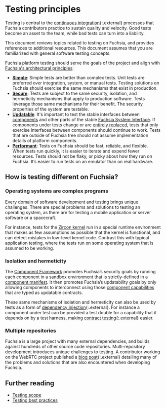 # Testing principles

Testing is central to the
[continuous integration][continuous-integration]{:.external} processes that
Fuchsia contributors practice to sustain quality and velocity. Good tests become
an asset to the team, while bad tests can turn into a liability.

This document reviews topics related to testing on Fuchsia, and provides
references to additional resources. This document assumes that you are
familiarized with general software testing concepts.

Fuchsia platform testing should serve the goals of the project and align with
[Fuchsia's architectural principles][principles]:

- **[Simple][principles-simple]**: Simple tests are better than complex tests.
  Unit tests are preferred over integration, system, or manual tests. Testing
  solutions on Fuchsia should exercise the same mechanisms that exist in
  production.
- **[Secure][principles-secure]**: Tests are subject to the same security,
  isolation, and hermeticity mechanisms that apply to production software. Tests
  leverage those same mechanisms for their benefit. The security properties of
  the system are testable.
- **[Updatable][principles-updatable]**: It's important to test the stable
  interfaces between [components][glossary.component] and other parts of the
  stable [Fuchsia System Interface][fsi]. If components under tests change or
  are [entirely replaced][netstack3-roadmap], tests that only exercise
  interfaces between components should continue to work. Tests that are outside
  of Fuchsia tree should not assume implementation details of platform
  components.
- **[Performant][principles-performant]**: Tests on Fuchsia should be fast,
  reliable, and flexible. When tests run quickly, it is easier to iterate and
  expend fewer resources. Tests should not be flaky, or picky about how they run
  on Fuchsia. It’s easier to run tests on an emulator than on real hardware.

## How is testing different on Fuchsia?

### Operating systems are complex programs

Every domain of software development and testing brings unique challenges. There
are special problems and solutions to testing an operating system, as there are
for testing a mobile application or server software or a spacecraft.

For instance, tests for the [Zircon kernel][glossary.zircon] run in a special
runtime environment that makes as few assumptions as possible that the kernel is
functional, and can detect mistakes in low-level kernel code. Contrast this with
typical application testing, where the tests run on some operating system that
is assumed to be working.

### Isolation and hermeticity

The [Component Framework][cf] promotes Fuchsia’s security goals by running each
component in a sandbox environment that is strictly-defined in a
[component manifest][cf-manifests]. It then promotes Fuchsia’s updatability
goals by only allowing components to interconnect using those
[component capabilities][cf-capabilities] that are typed as updatable contracts.

These same mechanisms of isolation and hermeticity can also be used by tests as
a form of [dependency injection][wikipedia-dependency-injection]{:.external}.
For instance a component under test can be provided a test double for a
capability that it depends on by a test harness, making
[contract testing][contract-test]{:.external} easier.

### Multiple repositories

Fuchsia is a large project with many external dependencies, and builds against
hundreds of other source code repositories. Multi-repository development
introduces unique challenges to testing. A contributor working on the WebRTC
project published a [blog post][multi-repo-dev]{:.external} detailing many of
the problems and solutions that are also encountered when developing Fuchsia.

## Further reading

* [Testing scope][test-scope]
* [Testing best practices][best-practices]

[fsi]: concepts/packages/system.md
[netstack3-roadmap]: contribute/roadmap/2021/netstack3.md
[test-scope]: contribute/testing/scope.md
[best-practices]: contribute/testing/best-practices.md
[continuous-integration]: https://martinfowler.com/articles/continuousIntegration.html
[principles]: concepts/index.md
[principles-simple]: concepts/principles/simple.md
[principles-secure]: concepts/principles/secure.md
[principles-updatable]: concepts/principles/updatable.md
[principles-performant]: concepts/principles/performant.md
[glossary.component]: glossary/README.md#component
[glossary.zircon]: glossary/README.md#zircon
[cf]: concepts/components/v2/README.md
[cf-capabilities]: concepts/components/v2/capabilities/README.md
[cf-manifests]: concepts/components/v2/component_manifests.md
[wikipedia-dependency-injection]: https://en.m.wikipedia.org/wiki/Dependency_injection
[contract-test]: https://martinfowler.com/bliki/ContractTest.html
[multi-repo-dev]: https://testing.googleblog.com/2015/05/multi-repository-development.html
